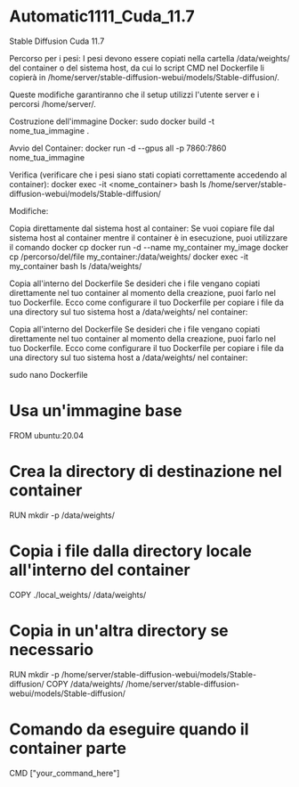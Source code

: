 # Automatic1111_Cuda_11.7
Stable Diffusion Cuda 11.7


Percorso per i pesi:
I pesi devono essere copiati nella cartella /data/weights/ del container o del sistema host, da cui lo script CMD nel Dockerfile li copierà in /home/server/stable-diffusion-webui/models/Stable-diffusion/.

Queste modifiche garantiranno che il setup utilizzi l'utente server e i percorsi /home/server/.


Costruzione dell'immagine Docker:
sudo docker build -t nome_tua_immagine .

Avvio del Container:
docker run -d --gpus all -p 7860:7860 nome_tua_immagine

Verifica (verificare che i pesi siano stati copiati correttamente accedendo al container):
docker exec -it <nome_container> bash
ls /home/server/stable-diffusion-webui/models/Stable-diffusion/


Modifiche:

Copia direttamente dal sistema host al container:
Se vuoi copiare file dal sistema host al container mentre il container è in esecuzione, puoi utilizzare il comando docker cp
docker run -d --name my_container my_image
docker cp /percorso/del/file my_container:/data/weights/
docker exec -it my_container bash
ls /data/weights/

Copia all'interno del Dockerfile
Se desideri che i file vengano copiati direttamente nel tuo container al momento della creazione, puoi farlo nel tuo Dockerfile. Ecco come configurare il tuo Dockerfile per copiare i file da una directory sul tuo sistema host a /data/weights/ nel container:

Copia all'interno del Dockerfile
Se desideri che i file vengano copiati direttamente nel tuo container al momento della creazione, puoi farlo nel tuo Dockerfile. Ecco come configurare il tuo Dockerfile per copiare i file da una directory sul tuo sistema host a /data/weights/ nel container:

sudo nano Dockerfile

# Usa un'immagine base
FROM ubuntu:20.04

# Crea la directory di destinazione nel container
RUN mkdir -p /data/weights/

# Copia i file dalla directory locale all'interno del container
COPY ./local_weights/ /data/weights/

# Copia in un'altra directory se necessario
RUN mkdir -p /home/server/stable-diffusion-webui/models/Stable-diffusion/
COPY /data/weights/ /home/server/stable-diffusion-webui/models/Stable-diffusion/

# Comando da eseguire quando il container parte
CMD ["your_command_here"]
